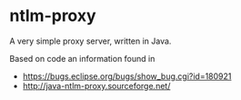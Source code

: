 ntlm-proxy
==========
A very simple proxy server, written in Java.

Based on code an information found in
* https://bugs.eclipse.org/bugs/show_bug.cgi?id=180921
* http://java-ntlm-proxy.sourceforge.net/
